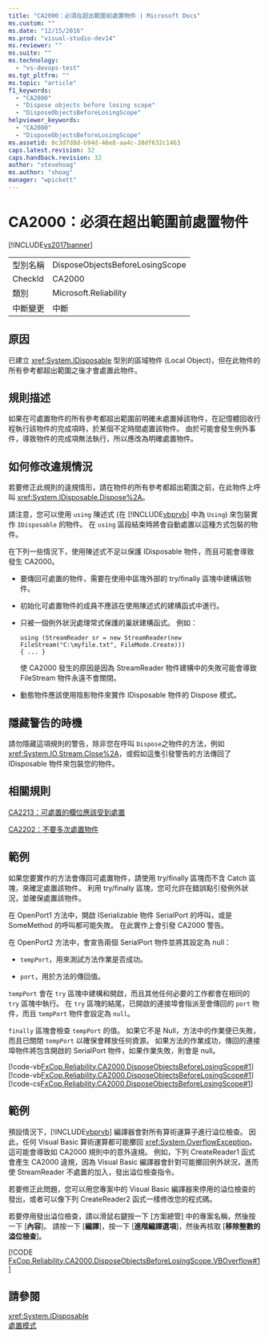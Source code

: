 ```yaml
---
title: "CA2000：必須在超出範圍前處置物件 | Microsoft Docs"
ms.custom: ""
ms.date: "12/15/2016"
ms.prod: "visual-studio-dev14"
ms.reviewer: ""
ms.suite: ""
ms.technology: 
  - "vs-devops-test"
ms.tgt_pltfrm: ""
ms.topic: "article"
f1_keywords: 
  - "CA2000"
  - "Dispose objects before losing scope"
  - "DisposeObjectsBeforeLosingScope"
helpviewer_keywords: 
  - "CA2000"
  - "DisposeObjectsBeforeLosingScope"
ms.assetid: 0c3d7d8d-b94d-46e8-aa4c-38df632c1463
caps.latest.revision: 32
caps.handback.revision: 32
author: "stevehoag"
ms.author: "shoag"
manager: "wpickett"
---
```

# CA2000：必須在超出範圍前處置物件
[!INCLUDE[vs2017banner](../code-quality/includes/vs2017banner.md)]

|||  
|-|-|  
|型別名稱|DisposeObjectsBeforeLosingScope|  
|CheckId|CA2000|  
|類別|Microsoft.Reliability|  
|中斷變更|中斷|  
  
## 原因  
 已建立 <xref:System.IDisposable> 型別的區域物件 \(Local Object\)，但在此物件的所有參考都超出範圍之後才會處置此物件。  
  
## 規則描述  
 如果在可處置物件的所有參考都超出範圍前明確未處置掉該物件，在記憶體回收行程執行該物件的完成項時，於某個不定時間處置該物件。  由於可能會發生例外事件，導致物件的完成項無法執行，所以應改為明確處置物件。  
  
## 如何修改違規情況  
 若要修正此規則的違規情形，請在物件的所有參考都超出範圍之前，在此物件上呼叫 <xref:System.IDisposable.Dispose%2A>。  
  
 請注意，您可以使用 `using` 陳述式 \(在 [!INCLUDE[vbprvb](../code-quality/includes/vbprvb_md.md)] 中為 `Using`\) 來包裝實作 `IDisposable` 的物件。  在 `using` 區段結束時將會自動處置以這種方式包裝的物件。  
  
 在下列一些情況下，使用陳述式不足以保護 IDisposable 物件，而且可能會導致發生 CA2000。  
  
-   要傳回可處置的物件，需要在使用中區塊外部的 try\/finally 區塊中建構該物件。  
  
-   初始化可處置物件的成員不應該在使用陳述式的建構函式中進行。  
  
-   只被一個例外狀況處理常式保護的巢狀建構函式。  例如：  
  
    ```  
    using (StreamReader sr = new StreamReader(new FileStream("C:\myfile.txt", FileMode.Create)))  
    { ... }  
    ```  
  
     使 CA2000 發生的原因是因為 StreamReader 物件建構中的失敗可能會導致 FileStream 物件永遠不會關閉。  
  
-   動態物件應該使用陰影物件來實作 IDisposable 物件的 Dispose 模式。  
  
## 隱藏警告的時機  
 請勿隱藏這項規則的警告，除非您在呼叫 `Dispose`之物件的方法，例如 <xref:System.IO.Stream.Close%2A>，或假如這隻引發警告的方法傳回了IDisposable 物件來包裝您的物件。  
  
## 相關規則  
 [CA2213：可處置的欄位應該受到處置](../code-quality/ca2213-disposable-fields-should-be-disposed.md)  
  
 [CA2202：不要多次處置物件](../code-quality/ca2202-do-not-dispose-objects-multiple-times.md)  
  
## 範例  
 如果您要實作的方法會傳回可處置物件，請使用 try\/finally 區塊而不含 Catch 區塊，來確定處置該物件。  利用 try\/finally 區塊，您可允許在錯誤點引發例外狀況，並確保處置該物件。  
  
 在 OpenPort1 方法中，開啟 ISerializable 物件 SerialPort 的呼叫，或是 SomeMethod 的呼叫都可能失敗。  在此實作上會引發 CA2000 警告。  
  
 在 OpenPort2 方法中，會宣告兩個 SerialPort 物件並將其設定為 null：  
  
-   `tempPort`，用來測試方法作業是否成功。  
  
-   `port`，用於方法的傳回值。  
  
 `tempPort` 會在 `try` 區塊中建構和開啟，而且其他任何必要的工作都會在相同的 `try` 區塊中執行。  在 `try` 區塊的結尾，已開啟的連接埠會指派至會傳回的 `port` 物件，而且 `tempPort` 物件會設定為  `null`。  
  
 `finally` 區塊會檢查 `tempPort` 的值。  如果它不是 Null，方法中的作業便已失敗，而且已關閉 `tempPort` 以確保會釋放任何資源。  如果方法的作業成功，傳回的連接埠物件將包含開啟的 SerialPort 物件，如果作業失敗，則會是 null。  
  
 [!code-vb[FxCop.Reliability.CA2000.DisposeObjectsBeforeLosingScope#1](../code-quality/codesnippet/VisualBasic/ca2000-dispose-objects-before-losing-scope_1.vb)]
 [!code-vb[FxCop.Reliability.CA2000.DisposeObjectsBeforeLosingScope#1](../code-quality/codesnippet/VisualBasic/ca2000-dispose-objects-before-losing-scope_1.vb)]
 [!code-cs[FxCop.Reliability.CA2000.DisposeObjectsBeforeLosingScope#1](../code-quality/codesnippet/CSharp/ca2000-dispose-objects-before-losing-scope_1.cs)]  
  
## 範例  
 預設情況下，[!INCLUDE[vbprvb](../code-quality/includes/vbprvb_md.md)] 編譯器會對所有算術運算子進行溢位檢查。  因此，任何 Visual Basic 算術運算都可能擲回 <xref:System.OverflowException>。  這可能會導致如 CA2000 規則中的意外違規。  例如，下列 CreateReader1 函式會產生 CA2000 違規，因為 Visual Basic 編譯器會針對可能擲回例外狀況，進而使 StreamReader 不處置的加入，發出溢位檢查指令。  
  
 若要修正此問題，您可以用您專案中的 Visual Basic 編譯器來停用的溢位檢查的發出，或者可以像下列 CreateReader2 函式一樣修改您的程式碼。  
  
 若要停用發出溢位檢查，請以滑鼠右鍵按一下 \[方案總管\] 中的專案名稱，然後按一下 \[**內容**\]。  請按一下 \[**編譯**\]，按一下 \[**進階編譯選項**\]，然後再核取 \[**移除整數的溢位檢查**\]。  
  
 [!CODE [FxCop.Reliability.CA2000.DisposeObjectsBeforeLosingScope.VBOverflow#1](FxCop.Reliability.CA2000.DisposeObjectsBeforeLosingScope.VBOverflow#1)]  
  
## 請參閱  
 <xref:System.IDisposable>   
 [處置模式](../Topic/Dispose%20Pattern.md)